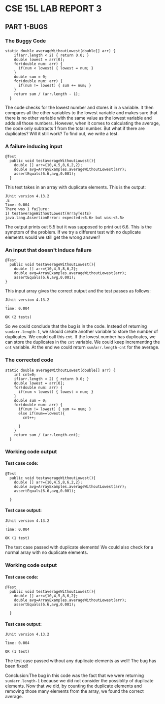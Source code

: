 # CSE 15L LAB REPORT 3
## PART 1-BUGS
### The Buggy Code
```
static double averageWithoutLowest(double[] arr) {
    if(arr.length < 2) { return 0.0; }
    double lowest = arr[0];
    for(double num: arr) {
      if(num < lowest) { lowest = num; }
    }
    double sum = 0;
    for(double num: arr) {
      if(num != lowest) { sum += num; }
    }
    return sum / (arr.length - 1);
  }
```
The code checks for the lowest number and stores it in a variable. It then compares all the other variables to the lowest variable and makes sure that there is no other variable with the same value as the lowest variable and adds all those numbers. However, when it comes to calculating the average, the code only subtracts 1 from the total number. But what if there are duplicates? Will it still work?
To find out, we write a test. 
### A failure inducing input
```
@Test
  public void testaverageWithoutLowest(){
    double [] arr={10,4,5,8,6,2,2};
    double avg=ArrayExamples.averageWithoutLowest(arr);
    assertEquals(6.6,avg,0.001);
  }
```
This test takes in an array with duplicate elements. This is the output:
```
JUnit version 4.13.2
.E
Time: 0.004
There was 1 failure:
1) testaverageWithoutLowest(ArrayTests)
java.lang.AssertionError: expected:<6.6> but was:<5.5>
```
The output prints out 5.5 but it was supposed to print out 6.6. This is the symptom of the problem. If we try a different test with no duplicate elements would we still get the wrong answer?
### An input that doesn't induce failure
```
@Test
  public void testaverageWithoutLowest(){
    double [] arr={10,4,5,8,6,2};
    double avg=ArrayExamples.averageWithoutLowest(arr);
    assertEquals(6.6,avg,0.001);
}
```
This input array gives the correct output and the test passes as follows:
```
JUnit version 4.13.2
..
Time: 0.004

OK (2 tests)
```
So we could conclude that the bug is in the code. Instead of returning `sum`/`arr.length-1`, we should create another variable to store the number of duplicates. We could call this `cnt`. If the lowest number has duplicates, we can store the duplicates in the `cnt` variable. 
We could keep incrementing the `cnt` variable. At the end we could return `sum`/`arr.length-cnt` for the average. 
### The corrected code 
```
static double averageWithoutLowest(double[] arr) {
    int cnt=0;
    if(arr.length < 2) { return 0.0; }
    double lowest = arr[0];
    for(double num: arr) {
      if(num < lowest) { lowest = num; }
    }
    double sum = 0;
    for(double num: arr) {
      if(num != lowest) { sum += num; }
      else if(num==lowest){
        cnt++;

      }
    }
    return sum / (arr.length-cnt);
  }
```
### Working code output
#### Test case code:
```
@Test
  public void testaverageWithoutLowest(){
    double [] arr={10,4,5,8,6,2,2};
    double avg=ArrayExamples.averageWithoutLowest(arr);
    assertEquals(6.6,avg,0.001);

  }
```
#### Test case output:
```
JUnit version 4.13.2
.
Time: 0.004

OK (1 test)
```
The test case passed with duplicate elements! We could also check for a normal array with no duplicate elements. 
### Working code output
#### Test case code:
```
@Test
  public void testaverageWithoutLowest(){
    double [] arr={10,4,5,8,6,2};
    double avg=ArrayExamples.averageWithoutLowest(arr);
    assertEquals(6.6,avg,0.001);

  }
````
#### Test case output:
```
JUnit version 4.13.2
.
Time: 0.004

OK (1 test)
```
The test case passed without any duplicate elements as well! The bug has been fixed!

Conclusion:The bug in this code was the fact that we were returning `sum`/`arr.length-1` because we did not consider the possiblity of duplicate elements. Now that we did, by counting the duplicate elements and removing those many elements from the array, we found the correct average. 


